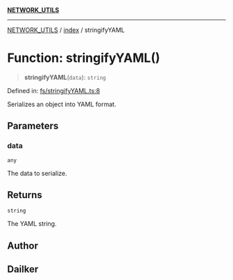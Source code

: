 [**NETWORK_UTILS**](../../README.md)

***

[NETWORK_UTILS](../../README.md) / [index](../README.md) / stringifyYAML

# Function: stringifyYAML()

> **stringifyYAML**(`data`): `string`

Defined in: [fs/stringifyYAML.ts:8](https://github.com/dailker/everyutil-js/blob/b3e269da55b7d96c15eb37e98c5c4f6b94f05f6f/src/fs/stringifyYAML.ts#L8)

Serializes an object into YAML format.

## Parameters

### data

`any`

The data to serialize.

## Returns

`string`

The YAML string.

## Author

## Dailker
